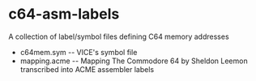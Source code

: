# c64-asm-labels
A collection of label/symbol files defining C64 memory addresses

- c64mem.sym  -- VICE's symbol file
- mapping.acme -- Mapping The Commodore 64 by Sheldon Leemon transcribed into ACME assembler labels
